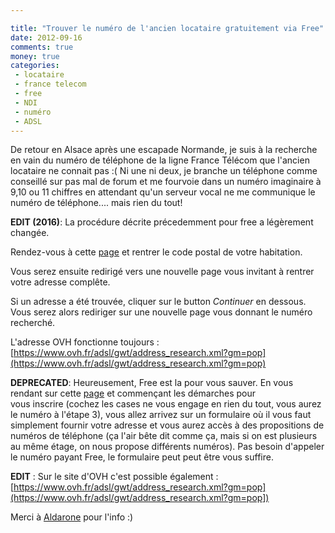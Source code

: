 ```yaml
---

title: "Trouver le numéro de l'ancien locataire gratuitement via Free"
date: 2012-09-16
comments: true
money: true
categories:
 - locataire
 - france telecom
 - free
 - NDI
 - numéro
 - ADSL
---
```


De retour en Alsace après une escapade Normande, je suis à la recherche en vain du numéro de téléphone de la ligne France Télécom que l'ancien locataire ne connait pas :( Ni une ni deux, je branche un téléphone comme conseillé sur pas mal de forum et me fourvoie dans un numéro imaginaire à 9,10 ou 11 chiffres en attendant qu'un serveur vocal ne me communique le numéro de téléphone.... mais rien du tout!

**EDIT (2016)**: La procédure décrite précedemment pour free a légèrement changée.

Rendez-vous à cette [page](https://signup.free.fr/subscribe2014/) et rentrer le code postal de votre habitation.

Vous serez ensuite redirigé vers une nouvelle page vous invitant à rentrer votre adresse complête.

Si un adresse a été trouvée, cliquer sur le button *Continuer* en dessous. Vous serez alors rediriger sur une nouvelle page vous donnant le numéro recherché.

L'adresse OVH fonctionne toujours : [https://www.ovh.fr/adsl/gwt/address_research.xml?gm=pop](https://www.ovh.fr/adsl/gwt/address_research.xml?gm=pop)

**DEPRECATED**:
Heureusement, Free est la pour vous sauver. En vous rendant sur cette [page](http://adslcgi.free.fr/subscribe/NDI0_indexnewline.html) et commençant les démarches pour vous&nbsp;inscrire&nbsp;(cochez les cases ne vous engage en rien du tout, vous aurez le numéro à l'étape 3), vous allez arrivez sur un formulaire où il vous faut simplement fournir votre adresse et vous aurez accès à des propositions de numéros de téléphone (ça l'air bête dit comme ça, mais si on est plusieurs au même étage, on nous propose différents numéros). Pas besoin d'appeler le numéro payant Free, le formulaire peut peut être vous suffire.

**EDIT** : Sur le site d'OVH c'est possible également : [https://www.ovh.fr/adsl/gwt/address_research.xml?gm=pop](https://www.ovh.fr/adsl/gwt/address_research.xml?gm=pop])

Merci à [Aldarone](http://aldarone.fr/) pour l'info :)

